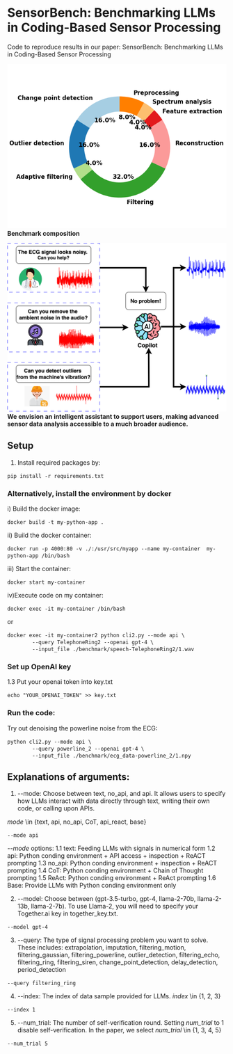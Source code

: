 # SensorBench: Benchmarking LLMs in Coding-Based Sensor Processing
Code to reproduce results in our paper: SensorBench: Benchmarking LLMs in Coding-Based Sensor Processing

![Benchmark composition](images/pie_chart.png)
**Benchmark composition**

![Benchmark composition](images/algo_bd-Overview.drawio.png)
**We envision an intelligent assistant to support users, making advanced sensor data analysis accessible to a much broader audience.**

## Setup
1. Install required packages by:
```
pip install -r requirements.txt
```

### Alternatively, install the environment by docker
i) Build the docker image:
```
docker build -t my-python-app .
```
ii) Build the docker container:
```
docker run -p 4000:80 -v ./:/usr/src/myapp --name my-container  my-python-app /bin/bash
```
iii) Start the container:
```
docker start my-container
```
iv)Execute code on my container:
```
docker exec -it my-container /bin/bash
```
or 
```
docker exec -it my-container2 python cli2.py --mode api \
        --query TelephoneRing2 --openai gpt-4 \
        --input_file ./benchmark/speech-TelephoneRing2/1.wav
```
### Set up OpenAI key
1.3 Put your openai token into key.txt
```
echo "YOUR_OPENAI_TOKEN" >> key.txt
```

### Run the code:
Try out denoising the powerline noise from the ECG:
```
python cli2.py --mode api \
        --query powerline_2 --openai gpt-4 \
        --input_file ./benchmark/ecg_data-powerline_2/1.npy
```

## Explanations of arguments:
1. --mode: Choose between text, no_api, and api. It allows users to specify how LLMs interact with data directly through text, writing their own code, or calling upon APIs.

*mode* \in {text, api, no_api, CoT, api_react, base}

```
--mode api
```
*--mode* options:
        1.1 text: Feeding LLMs with signals in numerical form
        1.2 api: Python conding environment + API access + inspection + ReACT prompting 
        1.3 no_api: Python conding environment + inspection + ReACT prompting 
        1.4 CoT:  Python conding environment + Chain of Thought prompting
        1.5 ReAct: Python conding environment + ReAct prompting
        1.6 Base: Provide LLMs with Python conding environment only


2. --model: Choose between (gpt-3.5-turbo, gpt-4, llama-2-70b, llama-2-13b, llama-2-7b). To use Llama-2, you will need to specify your Together.ai key in together_key.txt.
```
--model gpt-4
```
3. --query: The type of signal processing problem you want to solve. These includes: extrapolation, imputation, filtering_motion, filtering_gaussian, filtering_powerline, outlier_detection, filtering_echo, filtering_ring, filtering_siren, change_point_detection, delay_detection, period_detection
```
--query filtering_ring
``` 
4. --index: The index of data sample provided for LLMs. *index* \in {1, 2, 3}
```
--index 1
```
5. --num_trial: The number of self-verification round. Setting *num_trial* to 1 disable self-verification. In the paper, we select *num_trial* \in {1, 3, 4, 5}
```
--num_trial 5
```


